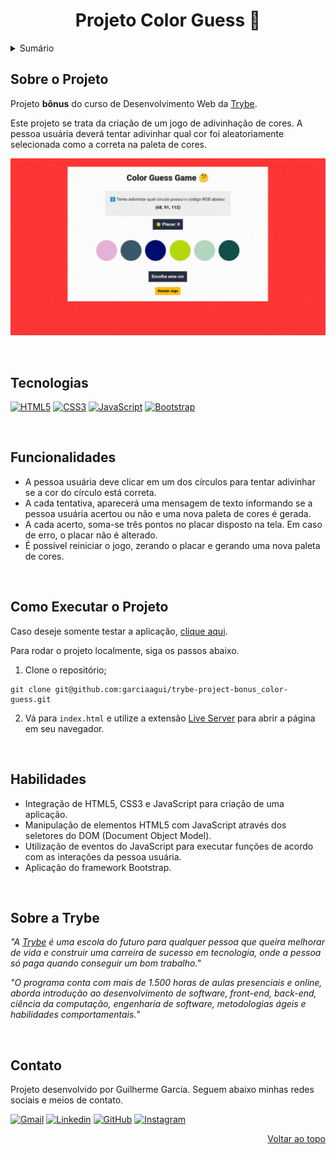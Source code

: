 <a name="readme-top"></a>

<h1 align="center">Projeto Color Guess 🤔</h1>

<details>
  <summary>Sumário</summary>
  <ol>
    <li><a href="#sobre-o-projeto">Sobre o Projeto</a></li>
    <li><a href="#tecnologias">Tecnologias</a></li>
    <li><a href="#funcionalidades">Funcionalidades</a></li>
    <li><a href="#como-executar-o-projeto">Como Executar o Projeto</a></li>
    <li><a href="#habilidades">Habilidades</a></li>
    <li><a href="#sobre-a-trybe">Sobre a Trybe</a></li>
    <li><a href="#contato">Contato</a></li>
  </ol>
</details>

## Sobre o Projeto
Projeto **bônus** do curso de Desenvolvimento Web da [Trybe](https://www.betrybe.com/).

Este projeto se trata da criação de um jogo de adivinhação de cores. A pessoa usuária deverá tentar adivinhar qual cor foi aleatoriamente selecionada como a correta na paleta de cores.

[![Project Color Guess][project-demo]](https://garciaagui.github.io/trybe-project-bonus_color-guess/)

<br/>

## Tecnologias
[![HTML5][html5-badge]][html5-url] [![CSS3][css3-badge]][css3-url] [![JavaScript][javascript-badge]][javascript-url] [![Bootstrap][bootstrap-badge]][bootstrap-url]

<br/>

## Funcionalidades
<ul>
  <li>A pessoa usuária deve clicar em um dos círculos para tentar adivinhar se a cor do círculo está correta.</li>
  <li>A cada tentativa, aparecerá uma mensagem de texto informando se a pessoa usuária acertou ou não e uma nova paleta de cores é gerada.</li>
  <li>A cada acerto, soma-se três pontos no placar disposto na tela. Em caso de erro, o placar não é alterado.</li>
  <li>É possível reiniciar o jogo, zerando o placar e gerando uma nova paleta de cores.</li>
</ul>

<br/>

## Como Executar o Projeto
Caso deseje somente testar a aplicação, [clique aqui](https://garciaagui.github.io/trybe-project-bonus_color-guess/).

Para rodar o projeto localmente, siga os passos abaixo.

1. Clone o repositório;
```
git clone git@github.com:garciaagui/trybe-project-bonus_color-guess.git
```
2. Vá para `index.html` e utilize a extensão [Live Server](https://marketplace.visualstudio.com/items?itemName=ritwickdey.LiveServer) para abrir a página em seu navegador.

<br/>

## Habilidades
<ul>
  <li>Integração de HTML5, CSS3 e JavaScript para criação de uma aplicação.</li>
  <li>Manipulação de elementos HTML5 com JavaScript através dos seletores do DOM (Document Object Model).</li>
  <li>Utilização de eventos do JavaScript para executar funções de acordo com as interações da pessoa usuária.</li>
  <li>Aplicação do framework Bootstrap.</li>
</ul>

<br/>

## Sobre a Trybe
_"A [Trybe](https://www.betrybe.com/) é uma escola do futuro para qualquer pessoa que queira melhorar de vida e construir uma carreira de sucesso em tecnologia, onde a pessoa só paga quando conseguir um bom trabalho."_

_"O programa conta com mais de 1.500 horas de aulas presenciais e online, aborda introdução ao desenvolvimento de software, front-end, back-end, ciência da computação, engenharia de software, metodologias ágeis e habilidades comportamentais._"

<br/>

## Contato
Projeto desenvolvido por Guilherme Garcia. Seguem abaixo minhas redes sociais e meios de contato.

[![Gmail][gmail-badge]][gmail-url] [![Linkedin][linkedin-badge]][linkedin-url] [![GitHub][github-badge]][github-url] [![Instagram][instagram-badge]][instagram-url]

<p align="right"><a href="#readme-top">Voltar ao topo</a></p>

<!-- MARKDOWN LINKS & IMAGES -->
[project-demo]: /project-demo.gif
[html5-url]: https://developer.mozilla.org/en-US/docs/Web/HTML
[html5-badge]: https://img.shields.io/badge/HTML5-E34F26?style=for-the-badge&logo=html5&logoColor=white
[css3-url]: https://developer.mozilla.org/en-US/docs/Web/CSS
[css3-badge]: https://img.shields.io/badge/CSS3-1572B6?style=for-the-badge&logo=css3&logoColor=white
[javascript-url]: https://developer.mozilla.org/en-US/docs/Web/JavaScript
[javascript-badge]: https://img.shields.io/badge/JavaScript-323330?style=for-the-badge&logo=javascript&logoColor=F7DF1E
[bootstrap-url]: https://getbootstrap.com/
[bootstrap-badge]: https://img.shields.io/badge/Bootstrap-563D7C?style=for-the-badge&logo=bootstrap&logoColor=white
[gmail-badge]: https://img.shields.io/badge/Gmail-D14836?style=for-the-badge&logo=gmail&logoColor=white
[gmail-url]: mailto:garciaguig@gmail.com
[linkedin-badge]: https://img.shields.io/badge/LinkedIn-0077B5?style=for-the-badge&logo=linkedin&logoColor=white
[linkedin-url]: https://www.linkedin.com/in/garciaagui/
[github-badge]: https://img.shields.io/badge/GitHub-100000?style=for-the-badge&logo=github&logoColor=white
[github-url]: https://github.com/garciaagui
[instagram-badge]: https://img.shields.io/badge/Instagram-E4405F?style=for-the-badge&logo=instagram&logoColor=white
[instagram-url]: https://www.instagram.com/garciaagui/